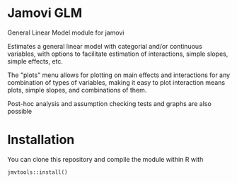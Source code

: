 # Jamovi GLM

General Linear Model module for jamovi

Estimates a general linear model with categorial and/or continuous variables, with options to facilitate estimation of 
interactions, simple slopes, simple effects, etc. 

The "plots" menu allows for plotting on main effects and interactions for any combination of types of variables, 
making it easy to plot interaction means plots, simple slopes, and combinations of them.

Post-hoc analysis and assumption checking tests and graphs are also possible

# Installation

You can clone this repository and compile the module within R with 

``` jmvtools::install() ```


